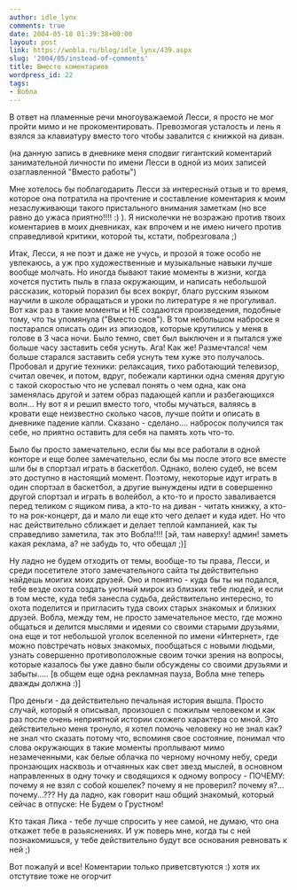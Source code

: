 ```yaml
---
author: idle_lynx
comments: true
date: 2004-05-18 01:39:38+00:00
layout: post
link: https://wobla.ru/blog/idle_lynx/439.aspx
slug: '2004/05/instead-of-comments'
title: Вместо коментариев
wordpress_id: 22
tags:
- Вобла
---
```


В ответ на пламенные речи многоуважаемой Лесси, я просто не мог пройти мимо и не прокоментировать. Превозмогая усталость и лень я взялся за клавиатуру вместо того чтобы завалится с книжкой на диван.

(на данную запись в дневнике меня сподвиг гигантский коментарий занимательной личности по имени Лесси в одной из моих записей озаглавленной "Вместо работы")

Мне хотелось бы поблагодарить Лесси за интересный отзыв и то время, которое она потратила на прочтение и составление коментария к моим незаслуживающи такого пристального внимания заметкам (но все равно до ужаса приятно!!!! :) ). Я нисколечки не возражаю против твоих коментариев в моих дневниках, как впрочем и не имею ничего против справедливой критики, которой ты, кстати, побрезговала ;)

Итак, Лесси, я не поэт и даже не учусь, и прозой я тоже особо не увлекаюсь, а уж про художественные и музыкальные навыки лучше вообще молчать. Но иногда бывают такие моменты в жизни, когда хочется пустить пыль в глаза окружающим, и написать небольшой рассказик, который поразил бы всех вокруг, благо русским языком научили в школе обращаться и уроки по литературе я не прогуливал. Вот как раз в такие моменты и НЕ создаются произведения, подобные тому, что ты упомянула ("Вместо снов"). В том небольшом наброске я постарался описать один из эпизодов, которые крутились у меня в голове в 3 часа ночи. Было темно, свет был выключен и я пытался уже больше часу заставить себя уснуть. Ага! Как же! Размечтался! чем больше старался заставить себя уснуть тем хуже это получалось. Пробовал и другие техники: релаксация, тихо работающий телевизор, считал овечек, и потом, вдруг, побежали картинки одна сменяя другую с такой скоростью что не успевал понять о чем одна, как она заменялась другой и затем образ падающей капли и разбегающихся волн... Ну вот я и решил вместо того, чтобы мучаться, валяясь в кровати еще неизвестно сколько часов, лучше пойти и описать в дневнике падение капли. Сказано - сделано.... набросок получился так себе, но приятно оставить для себя на память хоть что-то.

Было бы просто замечательно, если бы мы все работали в одной конторе и еще более замечательно, если бы мы после этого все вместе шли бы в спортзал играть в баскетбол. Однако, волею судеб, не всем это доступно в настоящий момент. Поэтому, некоторые идут играть в один спортзал в баскетбол, а другие вынуждены идти в совершенно другой спортзал и играть в волейбол, а кто-то и просто заваливается перед теликом с ящиком пива, а кто-то на диван - читать книжку, а кто-то на рок-концерт, да и мало ли еще кто чего делает и куда идет. Но что нас действительно сближает и делает теплой кампанией, как ты справедливо заметила, так это Вобла!!!! [эй, там наверху! админ! заметь какая реклама, а? не забудь то, что обещал ;)]

Ну ладно не будем отходить от темы, вообще-то ты права, Лесси, и среди посетителе этого замечательного сайта ты действительно найдешь моигих моих друзей. Оно и понятно - куда бы ты ни подался, тебе везде охота создать уютный мирок из близких тебе людей, и если в том месте, куда тебя занесла судьба, действительно интересно, то охота поделится и пригласить туда своих старых знакомых и близких друзей. Вобла, между тем, не просто замечательное место, где можно общаться и делится мыслями и идеями со своими старыми друзьями, она еще и тот небольшой уголок вселенной по имени «Интернет», где можно повстречать новых знакомых, пообщаться с новыми людьми, узнать совершенно противоположные своим точки зрения на вопросы, которые казалось бы уже давно были обсуждены со своими друзьями и забыты..... [в общем еще одна рекламная пауза, Вобла мне теперь дважды должна :)]

Про деньги - да действительно печальная история вышла. Просто случай, который я описывал, произошел с пожилым человеком и как раз после очень неприятной истории схожего характера со мной. Это действительно меня тронуло, я хотел помочь человеку но не знал как? не знал что сказать потому что, вспоминя свое состояние, понимал что слова окружающих в такие моменты проплывают мимо незамеченными, как белые облачка по черному ночному небу, среди пронзающих насквозь и отчаянных как свет звезд мыслей, в основном направленных в одну точку и сводящихся к одному вопросу - ПОЧЕМУ: почему я не взял с собой кошелек? почему я не проверил? почему я?... почему...??? Ну да ладно, как говорит наш общий знакомый, который сейчас в отпуске: Не Будем о Грустном!

Кто такая Лика - тебе лучше спросить у нее самой, не думаю, что она откажет тебе в разьяснениях. И уж поверь мне, когда ты с ней познакомишься, у тебе действительно будут все основания ревновать к ней ;)

Вот пожалуй и все! Коментарии только приветсвтуются :) хотя их отстутвие тоже не огорчит
